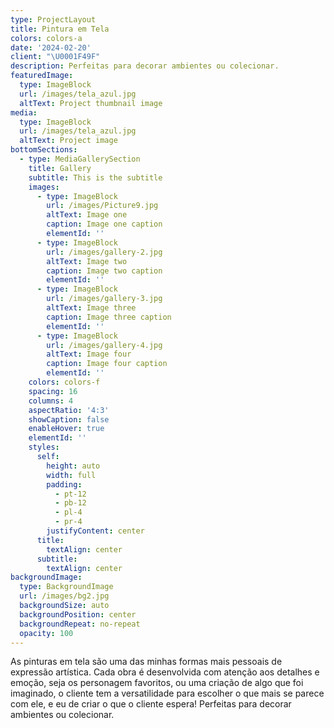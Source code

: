 ```yaml
---
type: ProjectLayout
title: Pintura em Tela
colors: colors-a
date: '2024-02-20'
client: "\U0001F49F"
description: Perfeitas para decorar ambientes ou colecionar.
featuredImage:
  type: ImageBlock
  url: /images/tela_azul.jpg
  altText: Project thumbnail image
media:
  type: ImageBlock
  url: /images/tela_azul.jpg
  altText: Project image
bottomSections:
  - type: MediaGallerySection
    title: Gallery
    subtitle: This is the subtitle
    images:
      - type: ImageBlock
        url: /images/Picture9.jpg
        altText: Image one
        caption: Image one caption
        elementId: ''
      - type: ImageBlock
        url: /images/gallery-2.jpg
        altText: Image two
        caption: Image two caption
        elementId: ''
      - type: ImageBlock
        url: /images/gallery-3.jpg
        altText: Image three
        caption: Image three caption
        elementId: ''
      - type: ImageBlock
        url: /images/gallery-4.jpg
        altText: Image four
        caption: Image four caption
        elementId: ''
    colors: colors-f
    spacing: 16
    columns: 4
    aspectRatio: '4:3'
    showCaption: false
    enableHover: true
    elementId: ''
    styles:
      self:
        height: auto
        width: full
        padding:
          - pt-12
          - pb-12
          - pl-4
          - pr-4
        justifyContent: center
      title:
        textAlign: center
      subtitle:
        textAlign: center
backgroundImage:
  type: BackgroundImage
  url: /images/bg2.jpg
  backgroundSize: auto
  backgroundPosition: center
  backgroundRepeat: no-repeat
  opacity: 100
---
```

<div style="text-align: left">As pinturas em tela são uma das minhas formas mais pessoais de expressão artística. Cada obra é desenvolvida com atenção aos detalhes e emoção, seja os personagem favoritos, ou uma criação de algo que foi imaginado, o cliente tem a versatilidade para escolher o que mais se parece com ele, e eu de criar o que o cliente espera! Perfeitas para decorar ambientes ou colecionar.</div>

